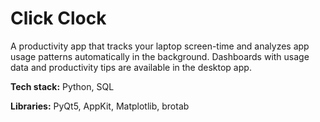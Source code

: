 # Click Clock

A productivity app that tracks your laptop screen-time and analyzes app usage patterns automatically in the background. 
Dashboards with usage data and productivity tips are available in the desktop app. 

**Tech stack:** Python, SQL

**Libraries:** PyQt5, AppKit, Matplotlib, brotab

